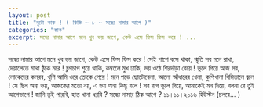 ```yaml
---
layout: post
title: "দুটো কাক ! ( কিস্তি ~ ৮ ~ সন্ধ্যে নামার আগে )"
categories: "কাক"
excerpt: সন্ধ্যে নামার আগে মনে খুব ভয় জাগে, কেউ এসে ফিস ফিস করে ! ...
---
```


সন্ধ্যে নামার আগে
মনে খুব ভয় জাগে,
কেউ এসে ফিস ফিস করে !
সেই পাশে বসে থাকা,
স্মৃতি সব মনে রাখা,
দেয়ালেতে মাথা ঠুঁকে মরে !
চুপচাপ শুয়ে থাকি,
কম্বলেে মুখ ঢাকি,
ভয় ওঠে শিরদাঁড়া বেয়ে !
ভুলে গিয়ে আজ সব,
লোকেদের কলরব,
খুশি আমি ওরে তোকে পেয়ে !
মনে পড়ে ছোটোবেলা,
আলো আঁধারের খেলা,
কুপিখানা ধিমিতালে জ্বলে !
সে ছিল অন্য় ভয়,
আজকের মতো নয়,
এ ভয় অন্য় কিছৃ বলে !
সব রাগ ভুলে গিয়ে,
আমাকেই মন দিয়ে,
বলনা রে তুই আগেভাগে !
জানি তুই পারবি,
হাত খানা ধরবি ?
সন্ধ্যে নামার ঠিক আগে ?
১১।১১।২০১৬
হিউস্টন
(চলবে... )